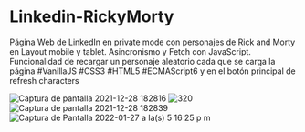 # Linkedin-RickyMorty
Página Web de LinkedIn en private mode con personajes de Rick and Morty en Layout mobile y tablet. Asincronismo y Fetch con JavaScript. Funcionalidad de recargar un personaje aleatorio cada que se carga la página #VanillaJS #CSS3 #HTML5 #ECMAScript6 y en el botón principal de refresh characters

![Captura de pantalla 2021-12-28 182816](https://user-images.githubusercontent.com/72028938/147614544-8a1685ac-e8c5-4448-abd8-31c302b8f035.png)
![320](https://user-images.githubusercontent.com/72028938/147614535-23bb6909-5d69-4b5e-b421-cea81e1ea297.png)
![Captura de pantalla 2021-12-28 182839](https://user-images.githubusercontent.com/72028938/147614562-d1baf0cc-d97a-48b9-afbb-c4832b0a9ebb.png)
![Captura de Pantalla 2022-01-27 a la(s) 5 16 25 p m](https://user-images.githubusercontent.com/72028938/151452795-b709a589-fd39-4888-bbc7-b329abf56807.png)
